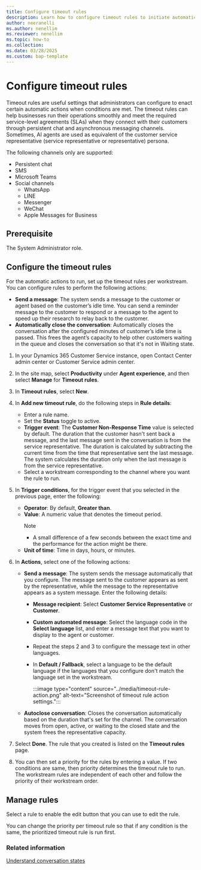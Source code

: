 ```yaml
---
title: Configure timeout rules
description: Learn how to configure timeout rules to initiate automatic actions and significantly improve agent productivity.
author: neeranelli
ms.author: nenellim
ms.reviewer: nenellim
ms.topic: how-to 
ms.collection: 
ms.date: 03/28/2025
ms.custom: bap-template
---
```


# Configure timeout rules

Timeout rules are useful settings that administrators can configure to enact certain automatic actions when conditions are met. The timeout rules can help businesses run their operations smoothly and meet the required service-level agreements (SLAs) when they connect with their customers through persistent chat and asynchronous messaging channels. Sometimes, AI agents are used as equivalent of the customer service representative (service representative or representative) persona.

The following channels only are supported:

- Persistent chat
- SMS
- Microsoft Teams
- Social channels
    - WhatsApp
    - LINE
    - Messenger
    - WeChat
    - Apple Messages for Business 


## Prerequisite

The System Administrator role.

## Configure the timeout rules

For the automatic actions to run, set up the timeout rules per workstream. You can configure rules to perform the following actions:

- **Send a message**: The system sends a message to the customer or agent based on the customer’s idle time. You can send a reminder message to the customer to respond or a message to the agent to speed up their research to relay back to the customer.
- **Automatically close the conversation**: Automatically closes the conversation after the configured minutes of customer’s idle time is passed. This frees the agent’s capacity to help other customers waiting in the queue and closes the conversation so that it's not in Waiting state.

1. In your Dynamics 365 Customer Service instance, open Contact Center admin center or Customer Service admin center.

1. In the site map, select **Productivity** under **Agent experience**, and then select **Manage** for **Timeout rules**.
1. In **Timeout rules**, select **New**.
1. In **Add new timeout rule**, do the following steps in **Rule details**:
   - Enter a rule name.
   - Set the **Status** toggle to active.
   - **Trigger event**: The **Customer Non-Response Time** value is selected by default. The duration that the customer hasn't sent back a message, and the last message sent in the conversation is from the service representative. The duration is calculated by subtracting the current time from the time that representative sent the last message. The system calculates the duration only when the last message is from the service representative.
   - Select a workstream corresponding to the channel where you want the rule to run.
1. In **Trigger conditions**, for the trigger event that you selected in the previous page, enter the following:
   - **Operator**: By default, **Greater than**.
   - **Value**: A numeric value that denotes the timeout period.
     > [!NOTE]
     > - A small difference of a few seconds between the exact time and the performance for the action might be there.
   - **Unit of time**: Time in days, hours, or minutes.
1. In **Actions**, select one of the following actions:
   - **Send a message**: The system sends the message automatically that you configure. The message sent to the customer appears as sent by the representative, while the message to the representative appears as a system message. Enter the following details:
      - **Message recipient**: Select **Customer Service Representative** or **Customer**.
      - **Custom automated message**: Select the language code in the **Select language** list, and enter a message text that you want to display to the agent or customer.
      - Repeat the steps 2 and 3 to configure the message text in other languages.
      - In **Default / Fallback**, select a language to be the default language if the languages that you configure don't match the language set in the workstream.
           
        :::image type="content" source="../media/timeout-rule-action.png" alt-text="Screenshot of timeout rule action settings.":::

   - **Autoclose conversation**: Closes the conversation automatically based on the duration that's set for the channel. The conversation moves from open, active, or waiting to the closed state and the system frees the representative capacity.
1. Select **Done**. The rule that you created is listed on the **Timeout rules** page. 
1. You can then set a priority for the rules by entering a value. If two conditions are same, then priority determines the timeout rule to run. The workstream rules are independent of each other and follow the priority of their workstream order.

## Manage rules

Select a rule to enable the edit button that you can use to edit the rule.

You can change the priority per timeout rule so that if any condition is the same, the prioritized timeout rule is run first.

### Related information

[Understand conversation states](../use/oc-conversation-state.md)  


